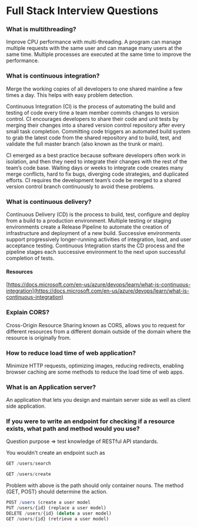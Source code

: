 # Full Stack Interview Questions

### What is multithreading?

Improve CPU performance with multi-threading. A program can manage multiple requests with the same user and can manage many users at the same time. Multiple processes are executed at the same time to improve the performance.

### What is continuous integration?

Merge the working copies of all developers to one shared mainline a few times a day. This helps with easy problem detection. 

Continuous Integration (CI) is the process of automating the build and testing of code every time a team member commits changes to version control. CI encourages developers to share their code and unit tests by merging their changes into a shared version control repository after every small task completion. Committing code triggers an automated build system to grab the latest code from the shared repository and to build, test, and validate the full master branch (also known as the trunk or main).

CI emerged as a best practice because software developers often work in isolation, and then they need to integrate their changes with the rest of the team’s code base.  Waiting days or weeks to integrate code creates many merge conflicts, hard to fix bugs, diverging code strategies, and duplicated efforts.  CI requires the development team’s code be merged to a shared version control branch continuously to avoid these problems.

### What is continuous delivery?

Continuous Delivery (CD) is the process to build, test, configure and deploy from a build to a production environment. Multiple testing or staging environments create a Release Pipeline to automate the creation of infrastructure and deployment of a new build. Successive environments support progressively longer-running activities of integration, load, and user acceptance testing. Continuous Integration starts the CD process and the pipeline stages each successive environment to the next upon successful completion of tests.

#### Resources

[https://docs.microsoft.com/en-us/azure/devops/learn/what-is-continuous-integration](https://docs.microsoft.com/en-us/azure/devops/learn/what-is-continuous-integration)

### Explain CORS?

Cross-Origin Resource Sharing known as CORS, allows you to request for different resources from a different domain outside of the domain where the resource is originally from.

### How to reduce load time of web application?

Minimize HTTP requests, optimizing images, reducing redirects, enabling browser caching are some methods to reduce the load time of web apps. 

### What is an Application server?

An application that lets you design and maintain server side as well as client side application. 

### If you were to write an endpoint for checking if a resource exists, what path and method would you use?

Question purpose => test knowledge of RESTful API standards. 

You wouldn't create an endpoint such as 
```javascript
GET /users/search

GET /users/create
```

Problem with above is the path should only container nouns. The method (GET, POST) should determine the action.

```javascript
POST /users (create a user model
PUT /users/{id} (replace a user model)
DELETE /users/{id} (delete a user model)
GET /users/{id} (retrieve a user model)
```






